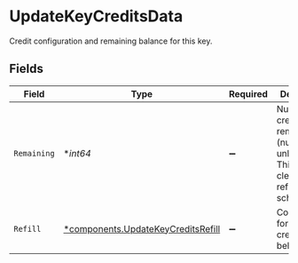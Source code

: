 # UpdateKeyCreditsData

Credit configuration and remaining balance for this key.


## Fields

| Field                                                                                      | Type                                                                                       | Required                                                                                   | Description                                                                                | Example                                                                                    |
| ------------------------------------------------------------------------------------------ | ------------------------------------------------------------------------------------------ | ------------------------------------------------------------------------------------------ | ------------------------------------------------------------------------------------------ | ------------------------------------------------------------------------------------------ |
| `Remaining`                                                                                | **int64*                                                                                   | :heavy_minus_sign:                                                                         | Number of credits remaining (null for unlimited). This also clears the refilling schedule. | 1000                                                                                       |
| `Refill`                                                                                   | [*components.UpdateKeyCreditsRefill](../../models/components/updatekeycreditsrefill.md)    | :heavy_minus_sign:                                                                         | Configuration for automatic credit refill behavior.                                        |                                                                                            |